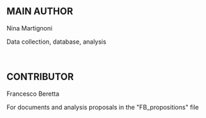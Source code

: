
## MAIN AUTHOR
Nina Martignoni

Data collection, database, analysis


<br/>

## CONTRIBUTOR
Francesco Beretta 

For documents and analysis proposals in the "FB_propositions" file 
